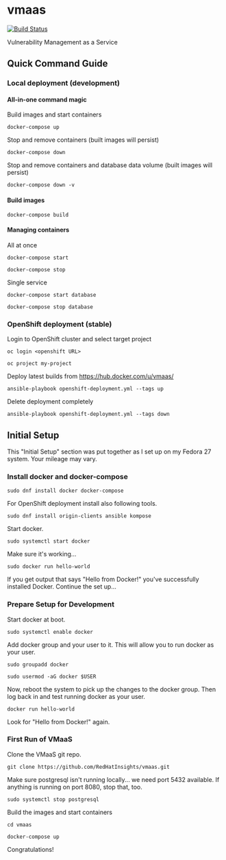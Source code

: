 # vmaas

[![Build Status](https://travis-ci.org/RedHatInsights/vmaas.svg?branch=master)](https://travis-ci.org/RedHatInsights/vmaas)

Vulnerability Management as a Service

## Quick Command Guide

### Local deployment (development)

#### All-in-one command magic

Build images and start containers

```docker-compose up```

Stop and remove containers (built images will persist)

```docker-compose down```

Stop and remove containers and database data volume (built images will persist)

```docker-compose down -v```

#### Build images

```docker-compose build```

#### Managing containers

All at once

```docker-compose start```

```docker-compose stop```

Single service

```docker-compose start database```

```docker-compose stop database```

### OpenShift deployment (stable)

Login to OpenShift cluster and select target project

```oc login <openshift URL>```

```oc project my-project```

Deploy latest builds from https://hub.docker.com/u/vmaas/

```ansible-playbook openshift-deployment.yml --tags up```

Delete deployment completely

```ansible-playbook openshift-deployment.yml --tags down```

## Initial Setup

This "Initial Setup" section was put together as I set up on my Fedora 27 system.  Your mileage may vary.

### Install docker and docker-compose

```sudo dnf install docker docker-compose```

For OpenShift deployment install also following tools.

```sudo dnf install origin-clients ansible kompose```

Start docker.

```sudo systemctl start docker```

Make sure it's working...

```sudo docker run hello-world```

If you get output that says "Hello from Docker!" you've successfully
installed Docker.  Continue the set up...

### Prepare Setup for Development

Start docker at boot.

```sudo systemctl enable docker```

Add docker group and your user to it.  This will allow you to run
docker as your user.

```sudo groupadd docker```

```sudo usermod -aG docker $USER```

Now, reboot the system to pick up the changes to the docker group.
Then log back in and test running docker as your user.

```docker run hello-world```

Look for "Hello from Docker!" again.

### First Run of VMaaS

Clone the VMaaS git repo.

```git clone https://github.com/RedHatInsights/vmaas.git```

Make sure postgresql isn't running locally... we need port 5432
available.  If anything is running on port 8080, stop that, too.

```sudo systemctl stop postgresql```

Build the images and start containers

```cd vmaas```

```docker-compose up```

Congratulations!
